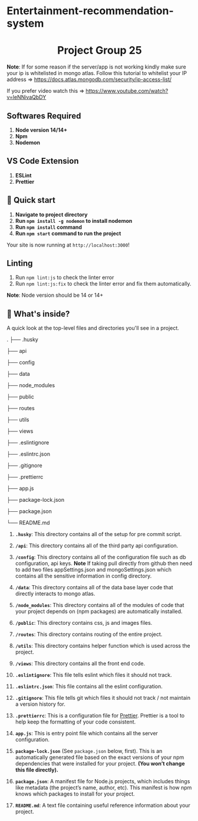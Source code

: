 # Entertainment-recommendation-system

<h1  align="center">
Project Group 25
</h1>

**Note**:  If for some reason if the server/app is not working kindly make sure your ip is whitelisted in mongo atlas. Follow this tutorial to whitelist your IP address => https://docs.atlas.mongodb.com/security/ip-access-list/

If you prefer video watch this => https://www.youtube.com/watch?v=leNNivaQbDY


## Softwares Required
1.  **Node version 14/14+**
2.  **Npm**
3.  **Nodemon**  
  
## VS Code Extension 
1.  **ESLint**
2.  **Prettier**


## 🚀 Quick start
1.  **Navigate to project directory**  
2. **Run ```npm install -g nodemon``` to install nodemon**
3.  **Run ```npm install``` command**
4.  **Run ```npm start``` command to run the project**

Your site is now running at `http://localhost:3000`!

## Linting

1. Run ```npm lint:js``` to check the linter error
2. Run ```npm lint:js:fix``` to check the linter error and fix them automatically.

**Note**: Node version should be 14 or 14+
 
## 🧐 What's inside?

A quick look at the top-level files and directories you'll see in a  project.

.
├── .husky

├── api

├── config

├── data

├── node_modules

├── public

├── routes

├── utils

├── views

├── .eslintignore

├── .eslintrc.json

├── .gitignore

├── .prettierrc

├── app.js

├── package-lock.json

├── package.json

└── README.md

  
1.  **`.husky`**: This directory contains all of the setup for pre commit script.

2.  **`/api`**: This directory contains all of the third party api configuration.

3.  **`/config`**: This directory contains all of the configuration file such as db configuration, api keys. 
**Note** If taking pull directly from github then need to add two files appSettings.json and mongoSettings.json which contains all the sensitive information in config directory.

4.  **`/data`**: This directory contains all of the data base layer code that directly interacts to mongo atlas.

5.  **`/node_modules`**: This directory contains all of the modules of code that your project depends on (npm packages) are automatically installed.

6.  **`/public`**: This directory contains css, js and images files.

7.  **`/routes`**: This directory contains routing of the entire project.

8.  **`/utils`**: This directory contains helper function which is used across the project.

9.  **`/views`**: This directory contains all the front end code.

10.  **`.eslintignore`**: This file tells eslint which files it should not track.
 
11. **`.eslintrc.json`**: This file contains all the eslint configuration. 
 
12.  **`.gitignore`**: This file tells git which files it should not track / not maintain a version history for. 

13.  **`.prettierrc`**: This is a configuration file for [Prettier](https://prettier.io/). Prettier is a tool to help keep the formatting of your code consistent.

14.  **`app.js`**: This is entry point file which contains all the server configuration. 

15.  **`package-lock.json`** (See `package.json` below, first). This is an automatically generated file based on the exact versions of your npm dependencies that were installed for your project. **(You won’t change this file directly).**

16.  **`package.json`**: A manifest file for Node.js projects, which includes things like metadata (the project’s name, author, etc). This manifest is how npm knows which packages to install for your project.

17.  **`README.md`**: A text file containing useful reference information about your project.
